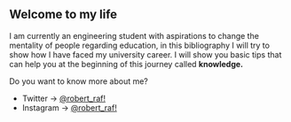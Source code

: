 ## Welcome to my life 

I am currently an engineering student with aspirations to change the mentality of people regarding education, in this bibliography I will try to show how I have faced my university career.
I will show you basic tips that can help you at the beginning of this journey called **knowledge.**

Do you want to know more about me?
* Twitter -> [@robert_raf!](https://twitter.com/robert_raf)
* Instagram -> [@robert_raf!](https://www.instagram.com/robert_raf)
